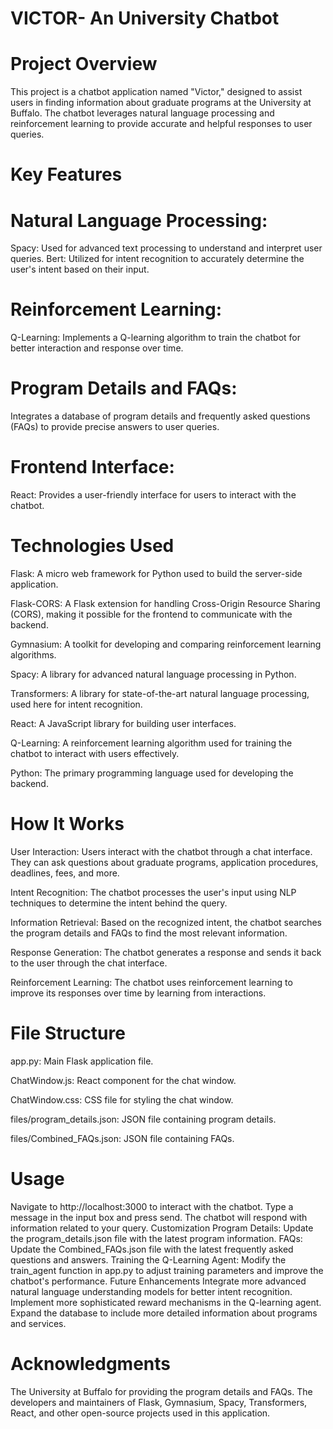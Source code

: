 # VICTOR- An University Chatbot
# Project Overview
This project is a chatbot application named "Victor," designed to assist users in finding information about graduate programs at the University at Buffalo. The chatbot leverages natural language processing and reinforcement learning to provide accurate and helpful responses to user queries.

# Key Features
# Natural Language Processing:

Spacy: Used for advanced text processing to understand and interpret user queries.
Bert: Utilized for intent recognition to accurately determine the user's intent based on their input.

# Reinforcement Learning:

Q-Learning: Implements a Q-learning algorithm to train the chatbot for better interaction and response over time.

# Program Details and FAQs:

Integrates a database of program details and frequently asked questions (FAQs) to provide precise answers to user queries.

# Frontend Interface:

React: Provides a user-friendly interface for users to interact with the chatbot.

# Technologies Used

Flask: A micro web framework for Python used to build the server-side application.

Flask-CORS: A Flask extension for handling Cross-Origin Resource Sharing (CORS), making it possible for the frontend to communicate with the backend.

Gymnasium: A toolkit for developing and comparing reinforcement learning algorithms.

Spacy: A library for advanced natural language processing in Python.

Transformers: A library for state-of-the-art natural language processing, used here for intent recognition.

React: A JavaScript library for building user interfaces.

Q-Learning: A reinforcement learning algorithm used for training the chatbot to interact with users effectively.

Python: The primary programming language used for developing the backend.


# How It Works

User Interaction: Users interact with the chatbot through a chat interface. They can ask questions about graduate programs, application procedures, deadlines, fees, and more.

Intent Recognition: The chatbot processes the user's input using NLP techniques to determine the intent behind the query.

Information Retrieval: Based on the recognized intent, the chatbot searches the program details and FAQs to find the most relevant information.

Response Generation: The chatbot generates a response and sends it back to the user through the chat interface.

Reinforcement Learning: The chatbot uses reinforcement learning to improve its responses over time by learning from interactions.

# File Structure
app.py: Main Flask application file.

ChatWindow.js: React component for the chat window.

ChatWindow.css: CSS file for styling the chat window.

files/program_details.json: JSON file containing program details.

files/Combined_FAQs.json: JSON file containing FAQs.

# Usage
Navigate to http://localhost:3000 to interact with the chatbot.
Type a message in the input box and press send.
The chatbot will respond with information related to your query.
Customization
Program Details: Update the program_details.json file with the latest program information.
FAQs: Update the Combined_FAQs.json file with the latest frequently asked questions and answers.
Training the Q-Learning Agent: Modify the train_agent function in app.py to adjust training parameters and improve the chatbot's performance.
Future Enhancements
Integrate more advanced natural language understanding models for better intent recognition.
Implement more sophisticated reward mechanisms in the Q-learning agent.
Expand the database to include more detailed information about programs and services.

# Acknowledgments
The University at Buffalo for providing the program details and FAQs.
The developers and maintainers of Flask, Gymnasium, Spacy, Transformers, React, and other open-source projects used in this application.
